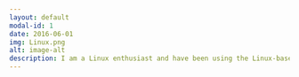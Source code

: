 ```yaml
---
layout: default
modal-id: 1
date: 2016-06-01
img: Linux.png
alt: image-alt
description: I am a Linux enthusiast and have been using the Linux-based OS Ubuntu for more than eight years. I love how open-source gives the users the flexibility to customize their desktop. I am currently writing an installation guide to setup Ubuntu, including the tweaks I implement while setting up my desktop. Check it out on <a href="https://github.com/SohamJ/Linux-tweaks" target="_blank" > Github </a>.
---
```

